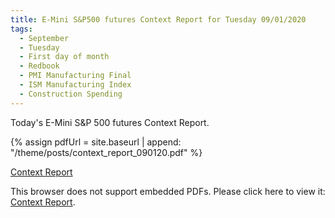 ```yaml
---
title: E-Mini S&P500 futures Context Report for Tuesday 09/01/2020
tags:
  - September
  - Tuesday
  - First day of month
  - Redbook
  - PMI Manufacturing Final
  - ISM Manufacturing Index
  - Construction Spending
---
```


Today's E-Mini S&P 500 futures Context Report.

{% assign pdfUrl = site.baseurl | append: "/theme/posts/context_report_090120.pdf" %}

<a href="{{pdfUrl}}">Context Report</a>

<object data="{{pdfUrl}}" type="application/pdf" width="700px" height="700px">
    <p>This browser does not support embedded PDFs. Please click here to view it: <a href="{{pdfUrl}}">Context Report</a>.</p>
</object>

